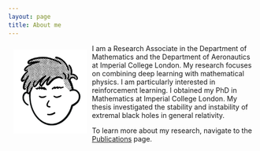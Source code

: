```yaml
---
layout: page
title: About me
---
```


<style>
    @media (max-width: 600px) {
        img {
            float: none !important;
            display: block;
            margin: 0 auto 10px auto;
            width: 90% !important;  /* Makes image take most of the width on small screens */
            height: auto !important;
        }
    }
</style>

<p>
    <img src="../picture.jpg" alt="A drawing" style="float: left; margin: 10px; width: 150px; height: auto;"> 
</p>

I am a Research Associate in the Department of Mathematics and the Department of Aeronautics at Imperial College London. 
My research focuses on combining deep learning with mathematical physics. I am particularly interested in reinforcement learning.
I obtained my PhD in Mathematics at Imperial College London.
My thesis investigated the stability and instability of extremal black holes in general relativity.

To learn more about my research, navigate to the [Publications](/publications) page.
